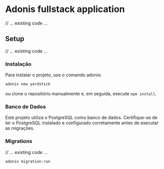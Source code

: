 # Adonis fullstack application

// ... existing code ...
## Setup

// ... existing code ...
### Instalação

Para instalar o projeto, use o comando adonis:

```bash
adonis new yardstick
```

ou clone o repositório manualmente e, em seguida, execute `npm install`.

### Banco de Dados

Este projeto utiliza o PostgreSQL como banco de dados. Certifique-se de ter o PostgreSQL instalado e configurado corretamente antes de executar as migrações.

### Migrations

// ... existing code ...
```js
adonis migration:run
```
